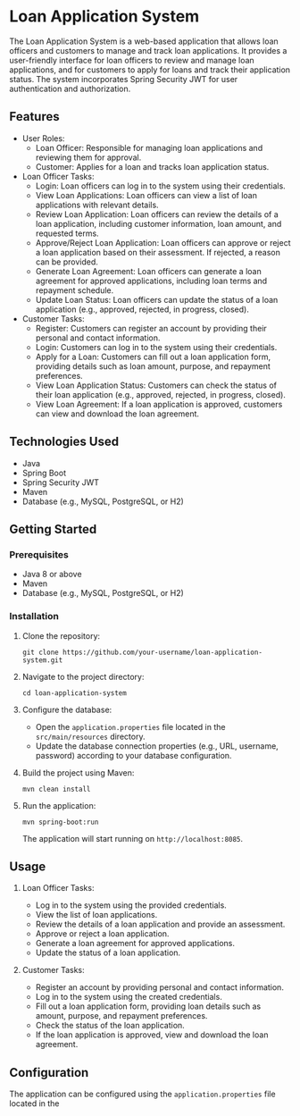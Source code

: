 # Loan Application System

The Loan Application System is a web-based application that allows loan officers and customers to manage and track loan applications. It provides a user-friendly interface for loan officers to review and manage loan applications, and for customers to apply for loans and track their application status. The system incorporates Spring Security JWT for user authentication and authorization.

## Features

- User Roles:
  - Loan Officer: Responsible for managing loan applications and reviewing them for approval.
  - Customer: Applies for a loan and tracks loan application status.
- Loan Officer Tasks:
  - Login: Loan officers can log in to the system using their credentials.
  - View Loan Applications: Loan officers can view a list of loan applications with relevant details.
  - Review Loan Application: Loan officers can review the details of a loan application, including customer information, loan amount, and requested terms.
  - Approve/Reject Loan Application: Loan officers can approve or reject a loan application based on their assessment. If rejected, a reason can be provided.
  - Generate Loan Agreement: Loan officers can generate a loan agreement for approved applications, including loan terms and repayment schedule.
  - Update Loan Status: Loan officers can update the status of a loan application (e.g., approved, rejected, in progress, closed).
- Customer Tasks:
  - Register: Customers can register an account by providing their personal and contact information.
  - Login: Customers can log in to the system using their credentials.
  - Apply for a Loan: Customers can fill out a loan application form, providing details such as loan amount, purpose, and repayment preferences.
  - View Loan Application Status: Customers can check the status of their loan application (e.g., approved, rejected, in progress, closed).
  - View Loan Agreement: If a loan application is approved, customers can view and download the loan agreement.

## Technologies Used

- Java
- Spring Boot
- Spring Security JWT
- Maven
- Database (e.g., MySQL, PostgreSQL, or H2)

## Getting Started

### Prerequisites

- Java 8 or above
- Maven
- Database (e.g., MySQL, PostgreSQL, or H2)

### Installation

1. Clone the repository:

   ```shell
   git clone https://github.com/your-username/loan-application-system.git
   ```

2. Navigate to the project directory:

   ```shell
   cd loan-application-system
   ```

3. Configure the database:
   - Open the `application.properties` file located in the `src/main/resources` directory.
   - Update the database connection properties (e.g., URL, username, password) according to your database configuration.

4. Build the project using Maven:

   ```shell
   mvn clean install
   ```

5. Run the application:

   ```shell
   mvn spring-boot:run
   ```

   The application will start running on `http://localhost:8085`.

## Usage

1. Loan Officer Tasks:
   - Log in to the system using the provided credentials.
   - View the list of loan applications.
   - Review the details of a loan application and provide an assessment.
   - Approve or reject a loan application.
   - Generate a loan agreement for approved applications.
   - Update the status of a loan application.

2. Customer Tasks:
   - Register an account by providing personal and contact information.
   - Log in to the system using the created credentials.
   - Fill out a loan application form, providing loan details such as amount, purpose, and repayment preferences.
   - Check the status of the loan application.
   - If the loan application is approved, view and download the loan agreement.

## Configuration

The application can be configured using the `application.properties` file located in the
